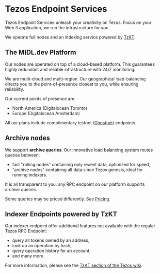 # Tezos Endpoint Services

Tezos Endpoint Services unleash your creativity on Tezos. Focus on your Web 3 application, we run the infrastructure for you.

We operate full nodes and an indexing service powered by [TzKT](https://tzkt.io).

## The MIDL.dev Platform

Our nodes are operated on top of a cloud-based platform. This guarantees highly redundant and reliable infrastructure with 24/7 monitoring.

We are multi-cloud and multi-region. Our geographical load-balancing directs you to the point-of-presence closest to you, while ensuring reliability.

Our current points of presence are:

* North America (Digitalocean Toronto)
* Europe (Digitalocean Amsterdam)

All our plans include complimentary testnet ([Ghostnet](https://teztnets.xyz/ghostnet)) endpoints.

## Archive nodes

We support **archive queries**. Our innovative load balancing system routes queries between:

* fast "rolling nodes" containing only recent data, optimized for speed,
* "archive nodes" containing all data since Tezos genesis, ideal for running indexers.

It is all transparent to you: any RPC endpoint on our platform supports archive queries.

Some queries may be priced differently. See [Pricing](tezos-rpc-pricing).

## Indexer Endpoints powered by TzKT

Our indexer endpoint offer additional features not available with the regular Tezos RPC Endpoint:

* query all tokens owned by an address,
* look up an operation by hash,
* query operation history for an account,
* and many more.

For more information, please see the [TzKT section of the Tezos wiki](https://wiki.tezos.com/build/blockchain-indexers/).
